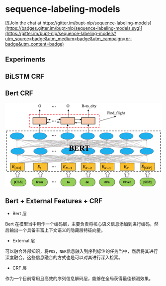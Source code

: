 # sequence-labeling-models

[![Join the chat at https://gitter.im/bupt-nlp/sequence-labeling-models](https://badges.gitter.im/bupt-nlp/sequence-labeling-models.svg)](https://gitter.im/bupt-nlp/sequence-labeling-models?utm_source=badge&utm_medium=badge&utm_campaign=pr-badge&utm_content=badge)

## Experiments

## BiLSTM CRF

## Bert CRF

![](./bert_crf/imgs/bert_crf.png)

## Bert + External Features + CRF

- Bert 层

Bert 在模型当中用作一个编码层，主要负责将核心语义信息添加到进行编码，然后输出一个具备丰富上下文语义的隐藏层特征向量。

- External 层

可以融合外部知识，将`POS`，`NER`信息融入到序列标注的任务当中，然后将其进行深度融合。这些信息融合的方式也是可以对其进行深入检索。

- CRF 层

作为一个目前常用且高效的序列信息解码层，能够在全局获得最佳预测效果。

